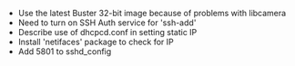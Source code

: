  * Use the latest Buster 32-bit image because of problems with libcamera
 * Need to turn on SSH Auth service for 'ssh-add'
 * Describe use of dhcpcd.conf in setting static IP
 * Install 'netifaces' package to check for IP
 * Add 5801 to sshd_config
